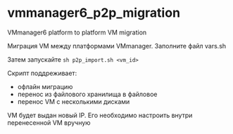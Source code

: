 # vmmanager6_p2p_migration
VMmanager6 platform to platform VM migration

Миграция VM между платформами VMmanager. Заполните файл vars.sh

Затем запускайте
`sh p2p_import.sh <vm_id>`

Скрипт поддреживает:
- офлайн миграцию
- перенос из файлового хранилища в файловое
- перенос VM с несколькими дисками

VM будет выдан новый IP. Его необходимо настроить внутри перенесенной VM вручную
